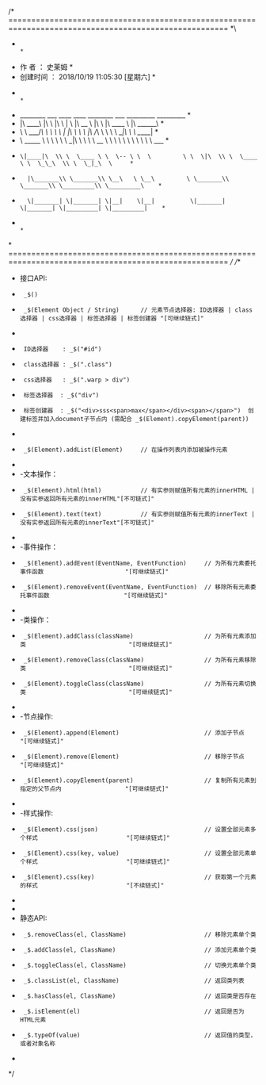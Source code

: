 /* ====================================================================================================== *\
 *                                                                                                        *
 *  作    者 ： 史莱姆                                                                                     *
 *  创建时间 ： 2018/10/19 11:05:30 [星期六]                                                               *
 *                                                                                                        *
 *    ________   ___        ____    ____            ________   ___        _________    _________          *
 *   |\   ____\ |\  \      |\   \  |    \          |\   __  \ |\  \      |\   ____  \ |\   ______\        *
 *   \ \  \___/_\ \  \     \ \    \| |\  \         \ \  \|\ /_\ \  \     \ \  \__|\  \\ \  \_____|        *
 *    \ \_____  \\ \  \     \ \  \ _|\ \  \         \ \   __  \\ \  \     \ \  \ \ \  \\ \  \    ___      *
 *     \|____|\  \\ \  \____ \ \  \-- \ \  \         \ \  \|\  \\ \  \____ \ \  \_\_\  \\ \  \_|_\  \     *
 *       |\_______\\ \_______\\ \__\   \ \__\         \ \_______\\ \_______\\ \_________\\ \_________\    *
 *       \|_______| \|_______| \|__|    \|__|          \|_______| \|_______| \|_________| \|_________|    *
 *                                                                                                        *
\* ====================================================================================================== */
/**
 * 接口API:
 *      _$()
 *      _$(Element Object / String)      // 元素节点选择器: ID选择器 | class选择器 | css选择器 | 标签选择器 | 标签创建器 "[可继续链式]"
 * 
 *      ID选择器    : _$("#id")
 *      class选择器 : _$(".class")
 *      css选择器   : _$(".warp > div")
 *      标签选择器  : _$("div")
 *      标签创建器  : _$("<div>sss<span>max</span></div><span></span>")  创建标签并加入document子节点内 (需配合 _$(Element).copyElement(parent))
 * 
 *      _$(Element).addList(Element)     // 在操作列表内添加被操作元素
 * 
 *  -文本操作：
 *      _$(Element).html(html)           // 有实参则赋值所有元素的innerHTML | 没有实参返回所有元素的innerHTML"[不可链式]"
 *      _$(Element).text(text)           // 有实参则赋值所有元素的innerText | 没有实参返回所有元素的innerText"[不可链式]"
 * 
 *  -事件操作：
 *      _$(Element).addEvent(EventName, EventFunction)     // 为所有元素委托事件函数                       "[可继续链式]"
 *      _$(Element).removeEvent(EventName, EventFunction)  // 移除所有元素委托事件函数                     "[可继续链式]"
 * 
 *  -类操作：
 *      _$(Element).addClass(className)                    // 为所有元素添加类                             "[可继续链式]"
 *      _$(Element).removeClass(className)                 // 为所有元素移除类                             "[可继续链式]"
 *      _$(Element).toggleClass(className)                 // 为所有元素切换类                             "[可继续链式]"
 * 
 *  -节点操作:
 *      _$(Element).append(Element)                        // 添加子节点                                  "[可继续链式]"
 *      _$(Element).remove(Element)                        // 移除子节点                                  "[可继续链式]"
 *      _$(Element).copyElement(parent)                    // 复制所有元素到指定的父节点内                  "[可继续链式]"
 * 
 *  -样式操作:
 *      _$(Element).css(json)                              // 设置全部元素多个样式                         "[可继续链式]"
 *      _$(Element).css(key, value)                        // 设置全部元素单个样式                         "[可继续链式]"
 *      _$(Element).css(key)                               // 获取第一个元素的样式                         "[不续链式]"
 * 
 * 
 * 静态API:
 *      _$.removeClass(el, ClassName)                      // 移除元素单个类
 *      _$.addClass(el, ClassName)                         // 添加元素单个类
 *      _$.toggleClass(el, ClassName)                      // 切换元素单个类
 *      _$.classList(el, ClassName)                        // 返回类列表
 *      _$.hasClass(el, ClassName)                         // 返回类是否存在
 *      _$.isElement(el)                                   // 返回是否为HTML元素
 *      _$.typeOf(value)                                   // 返回值的类型，或者对象名称
 * 
 */
